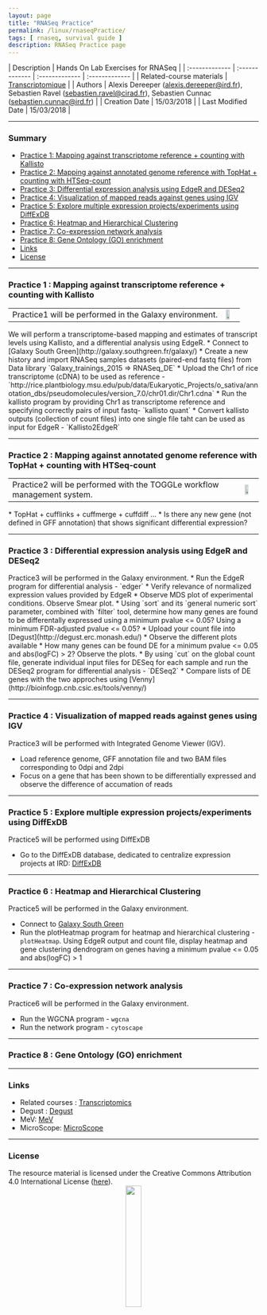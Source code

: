 ```yaml
---
layout: page
title: "RNASeq Practice"
permalink: /linux/rnaseqPractice/
tags: [ rnaseq, survival guide ]
description: RNASeq Practice page
---
```


| Description | Hands On Lab Exercises for RNASeq |
| :------------- | :------------- | :------------- | :------------- |
| Related-course materials | [Transcriptomique](https://southgreenplatform.github.io/trainings/linux/linuxPracticeJedi//) |
| Authors | Alexis Dereeper (alexis.dereeper@ird.fr), Sebastien Ravel (sebastien.ravel@cirad.fr), Sebastien Cunnac (sebastien.cunnac@ird.fr) |
| Creation Date | 15/03/2018 |
| Last Modified Date | 15/03/2018 |


-----------------------

### Summary

<!-- TOC depthFrom:2 depthTo:2 withLinks:1 updateOnSave:1 orderedList:0 -->
* [Practice 1: Mapping against transcriptome reference + counting with Kallisto](#practice-1)
* [Practice 2: Mapping against annotated genome reference with TopHat + counting with HTSeq-count](#practice-2)
* [Practice 3: Differential expression analysis using EdgeR and DESeq2](#practice-3)
* [Practice 4: Visualization of mapped reads against genes using IGV](#practice-4)
* [Practice 5: Explore multiple expression projects/experiments using DiffExDB](#practice-5)
* [Practice 6: Heatmap and Hierarchical Clustering](#practice-6)
* [Practice 7: Co-expression network analysis](#practice-7)
* [Practice 8: Gene Ontology (GO) enrichment](#practice-8)
* [Links](#links)
* [License](#license)


-----------------------

<a name="practice-1"></a>
### Practice 1 : Mapping against transcriptome reference + counting with Kallisto
<table class="table-contact">
<tr>
<td>Practice1 will be performed in the Galaxy environment.</td>
<td><img width="60%" src="{{ site.url }}/images/trainings-galaxy.png" alt="" />
</td>
</tr>
</table>
We will perform a transcriptome-based mapping and estimates of transcript levels using Kallisto, and a differential analysis using EdgeR.
* Connect to [Galaxy South Green](http://galaxy.southgreen.fr/galaxy/)
* Create a new history and import RNASeq samples datasets (paired-end fastq files) from Data library
`Galaxy_trainings_2015 => RNASeq_DE`
* Upload the Chr1 of rice transcriptome (cDNA) to be used as reference  - `http://rice.plantbiology.msu.edu/pub/data/Eukaryotic_Projects/o_sativa/annotation_dbs/pseudomolecules/version_7.0/chr01.dir/Chr1.cdna`
* Run the kallisto program by providing Chr1 as transcriptome reference and specifying correctly pairs of input fastq- `kallisto quant`
* Convert kallisto outputs (collection of count files) into one single file taht can be used as input for EdgeR - `Kallisto2EdgeR`

-----------------------

<a name="practice-2"></a>
### Practice 2 : Mapping against annotated genome reference with TopHat + counting with HTSeq-count
<table class="table-contact">
<tr>
<td>Practice2 will be performed with the TOGGLe workflow management system.</td>
<td><img width="60%" src="{{ site.url }}/images/toggleLogo2.png" alt="" />
</td>
</tr>
</table>
* TopHat + cufflinks + cuffmerge + cuffdiff ...
* Is there any new gene (not defined in GFF annotation) that shows significant differential expression?

-----------------------

<a name="practice-3"></a>
### Practice 3 : Differential expression analysis using EdgeR and DESeq2
<td>Practice3 will be performed in the Galaxy environment.</td>
* Run the EdgeR program for differential analysis - `edger`
* Verify relevance of normalized expression values provided by EdgeR
* Observe MDS plot of experimental conditions. Observe Smear plot.
* Using `sort` and  its `general numeric sort` parameter, combined with `filter` tool, determine how many genes are found to be differentally expressed using a minimum pvalue <= 0.05? Using a minimum FDR-adjusted pvalue <= 0.05?
* Upload your count file into [Degust](http://degust.erc.monash.edu/)
* Observe the different plots available
* How many genes can be found DE for a minimum pvalue <= 0.05 and abs(logFC) > 2? Observe the plots.
* By using `cut` on the global count file, generate individual input files for DESeq for each sample and run the DESeq2 program for differential analysis - `DESeq2`
* Compare lists of DE genes with the two approches using [Venny](http://bioinfogp.cnb.csic.es/tools/venny/)

-----------------------

<a name="practice-4"></a>
### Practice 4 : Visualization of mapped reads against genes using IGV
Practice3 will be performed with Integrated Genome Viewer (IGV).
* Load reference genome, GFF annotation file and two BAM files corresponding to 0dpi and 2dpi
* Focus on a gene that has been shown to be differentially expressed and observe the difference of accumation of reads

-----------------------

<a name="practice-5"></a>
### Practice 5 : Explore multiple expression projects/experiments using DiffExDB
Practice5 will be performed using DiffExDB

* Go to the DiffExDB database, dedicated to centralize expression projects at IRD: [DiffExDB](http://bioinfo-web.mpl.ird.fr/cgi-bin2/microarray/public/diffexdb.cgi)


-----------------------

<a name="practice-6"></a>
### Practice 6 : Heatmap and Hierarchical Clustering
Practice5 will be performed in the Galaxy environment.
* Connect to [Galaxy South Green](http://galaxy.southgreen.fr/galaxy/)
* Run the plotHeatmap program for heatmap and hierarchical clustering - `plotHeatmap`. Using EdgeR output and count file, display heatmap and gene clustering dendrogram on genes having a minimum pvalue <= 0.05 and abs(logFC) > 1

-----------------------

<a name="practice-7"></a>
### Practice 7 : Co-expression network analysis
Practice6 will be performed in the Galaxy environment.
* Run the WGCNA program - `wgcna`
* Run the network program - `cytoscape`

-----------------------

<a name="practice-8"></a>
### Practice 8 : Gene Ontology (GO) enrichment

-----------------------

### Links
<a name="links"></a>

* Related courses : [Transcriptomics](https://southgreenplatform.github.io/trainings/linuxJedi/)
* Degust : [Degust](http://degust.erc.monash.edu/)
* MeV: [MeV](http://mev.tm4.org/)
* MicroScope: [MicroScope](http://microscopebioinformatics.org/)

-----------------------

### License
<a name="license"></a>

<div>
The resource material is licensed under the Creative Commons Attribution 4.0 International License (<a href="http://creativecommons.org/licenses/by-nc-sa/4.0/">here</a>).
<center><img width="25%" class="img-responsive" src="http://creativecommons.org.nz/wp-content/uploads/2012/05/by-nc-sa1.png"/>
</center>
</div>
                  
 
